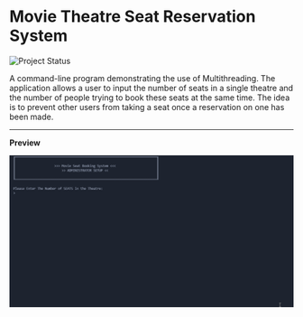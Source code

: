 # Movie Theatre Seat Reservation System

![Project Status](https://img.shields.io/badge/Project%20Status-Complete-green?style=for-the-badge&logo=github)

A command-line program demonstrating the use of Multithreading. The application allows a user to input the number of seats in a single theatre and the number of people trying to book these seats at the same time. The idea is to prevent other users from taking a seat once a reservation on one has been made.

<hr>

**Preview**

![An example of the program running](https://github.com/JAhimaz/Movie-Theatre-Seat-Reservation/blob/main/previews/Testrun15.gif)
